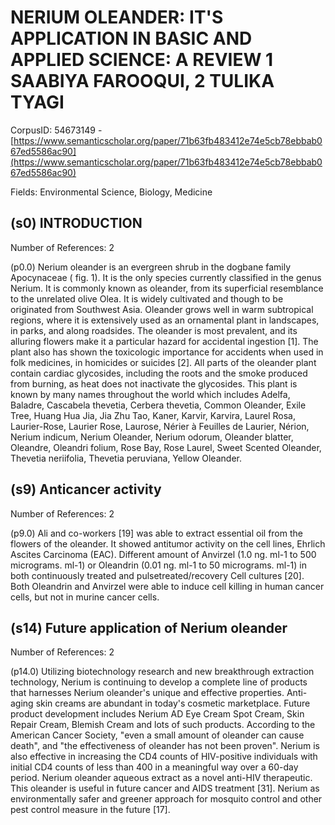 # NERIUM OLEANDER: IT'S APPLICATION IN BASIC AND APPLIED SCIENCE: A REVIEW 1 SAABIYA FAROOQUI, 2 TULIKA TYAGI

CorpusID: 54673149 - [https://www.semanticscholar.org/paper/71b63fb483412e74e5cb78ebbab067ed5586ac90](https://www.semanticscholar.org/paper/71b63fb483412e74e5cb78ebbab067ed5586ac90)

Fields: Environmental Science, Biology, Medicine

## (s0) INTRODUCTION
Number of References: 2

(p0.0) Nerium oleander is an evergreen shrub in the dogbane family Apocynaceae ( fig. 1). It is the only species currently classified in the genus Nerium. It is commonly known as oleander, from its superficial resemblance to the unrelated olive Olea. It is widely cultivated and though to be originated from Southwest Asia. Oleander grows well in warm subtropical regions, where it is extensively used as an ornamental plant in landscapes, in parks, and along roadsides. The oleander is most prevalent, and its alluring flowers make it a particular hazard for accidental ingestion [1]. The plant also has shown the toxicologic importance for accidents when used in folk medicines, in homicides or suicides [2]. All parts of the oleander plant contain cardiac glycosides, including the roots and the smoke produced from burning, as heat does not inactivate the glycosides. This plant is known by many names throughout the world which includes Adelfa, Baladre, Cascabela thevetia, Cerbera thevetia, Common Oleander, Exile Tree, Huang Hua Jia, Jia Zhu Tao, Kaner, Karvir, Karvira, Laurel Rosa, Laurier-Rose, Laurier Rose, Laurose, Nérier à Feuilles de Laurier, Nérion, Nerium indicum, Nerium Oleander, Nerium odorum, Oleander blatter, Oleandre, Oleandri folium, Rose Bay, Rose Laurel, Sweet Scented Oleander, Thevetia neriifolia, Thevetia peruviana, Yellow Oleander.
## (s9) Anticancer activity
Number of References: 2

(p9.0) Ali and co-workers [19] was able to extract essential oil from the flowers of the oleander. It showed antitumor activity on the cell lines, Ehrlich Ascites Carcinoma (EAC). Different amount of Anvirzel (1.0 ng. ml-1 to 500 micrograms. ml-1) or Oleandrin (0.01 ng. ml-1 to 50 micrograms. ml-1) in both continuously treated and pulsetreated/recovery Cell cultures [20]. Both Oleandrin and Anvirzel were able to induce cell killing in human cancer cells, but not in murine cancer cells.
## (s14) Future application of Nerium oleander
Number of References: 2

(p14.0) Utilizing biotechnology research and new breakthrough extraction technology, Nerium is continuing to develop a complete line of products that harnesses Nerium oleander's unique and effective properties. Anti-aging skin creams are abundant in today's cosmetic marketplace. Future product development includes Nerium AD Eye Cream Spot Cream, Skin Repair Cream, Blemish Cream and lots of such products. According to the American Cancer Society, "even a small amount of oleander can cause death", and "the effectiveness of oleander has not been proven". Nerium is also effective in increasing the CD4 counts of HIV-positive individuals with initial CD4 counts of less than 400 in a meaningful way over a 60-day period. Nerium oleander aqueous extract as a novel anti-HIV therapeutic. This oleander is useful in future cancer and AIDS treatment [31]. Nerium as environmentally safer and greener approach for mosquito control and other pest control measure in the future [17].
